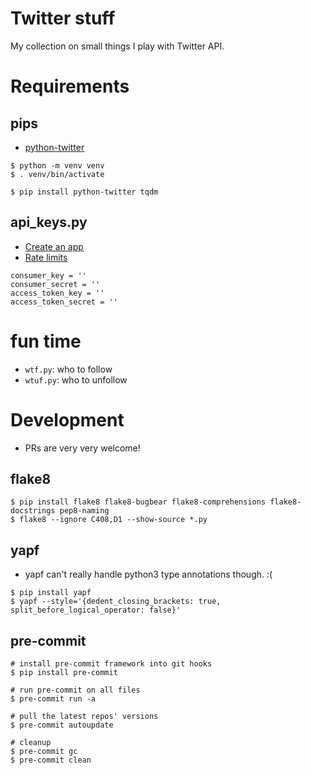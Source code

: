 # Twitter stuff

My collection on small things I play with Twitter API.


# Requirements

## pips

- [python-twitter](https://github.com/bear/python-twitter)

```
$ python -m venv venv
$ . venv/bin/activate

$ pip install python-twitter tqdm
```

## api_keys.py

- [Create an app](https://developer.twitter.com/en/apps)
- [Rate limits](https://developer.twitter.com/en/docs/basics/rate-limits)

```
consumer_key = ''
consumer_secret = ''
access_token_key = ''
access_token_secret = ''
```

# fun time

- `wtf.py`: who to follow
- `wtuf.py`: who to unfollow


# Development

- PRs are very very welcome!

## flake8

```
$ pip install flake8 flake8-bugbear flake8-comprehensions flake8-docstrings pep8-naming
$ flake8 --ignore C408,D1 --show-source *.py
```

## yapf

- yapf can't really handle python3 type annotations though. :(

```
$ pip install yapf
$ yapf --style='{dedent_closing_brackets: true, split_before_logical_operator: false}'
```

## pre-commit

```
# install pre-commit framework into git hooks
$ pip install pre-commit

# run pre-commit on all files
$ pre-commit run -a

# pull the latest repos' versions
$ pre-commit autoupdate

# cleanup
$ pre-commit gc
$ pre-commit clean
```
